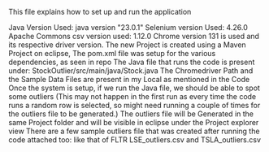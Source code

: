 This file explains how to set up and run the application

Java Version Used: java version "23.0.1"
Selenium version Used: 4.26.0
Apache Commons csv version used: 1.12.0
Chrome version 131 is used and its respective driver version.
The new Project is created using a Maven Project on eclipse, 
The pom.xml file was setup for the various dependencies, as seen in repo
The Java file that runs the code is present under: StockOutlier/src/main/java/Stock.java
The Chromedriver Path and the Sample Data Files are present in my Local as mentioned in the Code
Once the system is setup, if we run the Java file, we should be able to spot some outliers
(This may not happen in the first run as every time the code runs a random row is selected, so might need running a couple of times for the outliers file to be generated.)
The outliers file will be Generated in the same Project folder and will be visible in eclipse under the Project explorer view
There are a few sample outliers file that was created after running the code attached too: like that of FLTR LSE_outliers.csv and TSLA_outliers.csv
